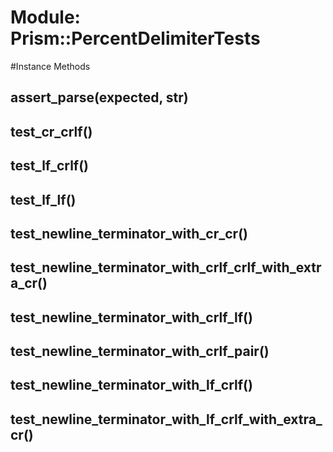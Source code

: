 # Module: Prism::PercentDelimiterTests
    




#Instance Methods
## assert_parse(expected, str) [](#method-i-assert_parse)

## test_cr_crlf() [](#method-i-test_cr_crlf)

## test_lf_crlf() [](#method-i-test_lf_crlf)

## test_lf_lf() [](#method-i-test_lf_lf)

## test_newline_terminator_with_cr_cr() [](#method-i-test_newline_terminator_with_cr_cr)

## test_newline_terminator_with_crlf_crlf_with_extra_cr() [](#method-i-test_newline_terminator_with_crlf_crlf_with_extra_cr)

## test_newline_terminator_with_crlf_lf() [](#method-i-test_newline_terminator_with_crlf_lf)

## test_newline_terminator_with_crlf_pair() [](#method-i-test_newline_terminator_with_crlf_pair)

## test_newline_terminator_with_lf_crlf() [](#method-i-test_newline_terminator_with_lf_crlf)

## test_newline_terminator_with_lf_crlf_with_extra_cr() [](#method-i-test_newline_terminator_with_lf_crlf_with_extra_cr)

